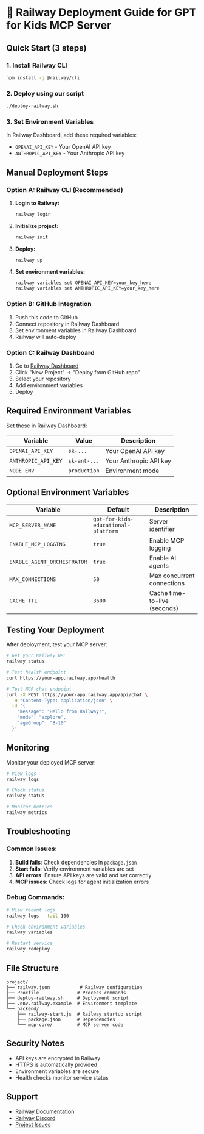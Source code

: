 # 🚀 Railway Deployment Guide for GPT for Kids MCP Server

## Quick Start (3 steps)

### 1. Install Railway CLI
```bash
npm install -g @railway/cli
```

### 2. Deploy using our script
```bash
./deploy-railway.sh
```

### 3. Set Environment Variables
In Railway Dashboard, add these required variables:
- `OPENAI_API_KEY` - Your OpenAI API key
- `ANTHROPIC_API_KEY` - Your Anthropic API key

## Manual Deployment Steps

### Option A: Railway CLI (Recommended)

1. **Login to Railway:**
   ```bash
   railway login
   ```

2. **Initialize project:**
   ```bash
   railway init
   ```

3. **Deploy:**
   ```bash
   railway up
   ```

4. **Set environment variables:**
   ```bash
   railway variables set OPENAI_API_KEY=your_key_here
   railway variables set ANTHROPIC_API_KEY=your_key_here
   ```

### Option B: GitHub Integration

1. Push this code to GitHub
2. Connect repository in Railway Dashboard
3. Set environment variables in Railway Dashboard
4. Railway will auto-deploy

### Option C: Railway Dashboard

1. Go to [Railway Dashboard](https://railway.app/dashboard)
2. Click "New Project" → "Deploy from GitHub repo"
3. Select your repository
4. Add environment variables
5. Deploy

## Required Environment Variables

Set these in Railway Dashboard:

| Variable | Value | Description |
|----------|-------|-------------|
| `OPENAI_API_KEY` | `sk-...` | Your OpenAI API key |
| `ANTHROPIC_API_KEY` | `sk-ant-...` | Your Anthropic API key |
| `NODE_ENV` | `production` | Environment mode |

## Optional Environment Variables

| Variable | Default | Description |
|----------|---------|-------------|
| `MCP_SERVER_NAME` | `gpt-for-kids-educational-platform` | Server identifier |
| `ENABLE_MCP_LOGGING` | `true` | Enable MCP logging |
| `ENABLE_AGENT_ORCHESTRATOR` | `true` | Enable AI agents |
| `MAX_CONNECTIONS` | `50` | Max concurrent connections |
| `CACHE_TTL` | `3600` | Cache time-to-live (seconds) |

## Testing Your Deployment

After deployment, test your MCP server:

```bash
# Get your Railway URL
railway status

# Test health endpoint
curl https://your-app.railway.app/health

# Test MCP chat endpoint
curl -X POST https://your-app.railway.app/api/chat \
  -H "Content-Type: application/json" \
  -d '{
    "message": "Hello from Railway!",
    "mode": "explore", 
    "ageGroup": "8-10"
  }'
```

## Monitoring

Monitor your deployed MCP server:

```bash
# View logs
railway logs

# Check status
railway status

# Monitor metrics
railway metrics
```

## Troubleshooting

### Common Issues:

1. **Build fails**: Check dependencies in `package.json`
2. **Start fails**: Verify environment variables are set
3. **API errors**: Ensure API keys are valid and set correctly
4. **MCP issues**: Check logs for agent initialization errors

### Debug Commands:

```bash
# View recent logs
railway logs --tail 100

# Check environment variables
railway variables

# Restart service
railway redeploy
```

## File Structure

```
project/
├── railway.json           # Railway configuration
├── Procfile              # Process commands
├── deploy-railway.sh     # Deployment script
├── .env.railway.example  # Environment template
└── backend/
    ├── railway-start.js  # Railway startup script
    ├── package.json      # Dependencies
    └── mcp-core/         # MCP server code
```

## Security Notes

- API keys are encrypted in Railway
- HTTPS is automatically provided
- Environment variables are secure
- Health checks monitor service status

## Support

- [Railway Documentation](https://docs.railway.app/)
- [Railway Discord](https://discord.gg/railway)
- [Project Issues](https://github.com/your-repo/issues)
